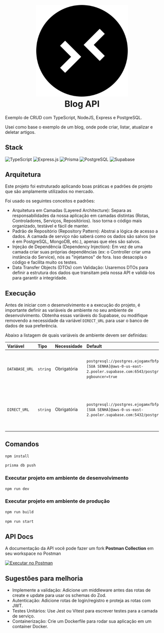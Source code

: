 <h1 align="center" style="margin-top: 0;">
  <img src="./logo.svg" height="300" width="300" alt="Logo Nome do Projeto" /><br>
  Blog API
</h1>

Exemplo de CRUD com TypeScript, NodeJS, Express e PostgreSQL.

Usei como base o exemplo de um blog, onde pode criar, listar, atualizar e deletar artigos.

## Stack
![TypeScript](https://img.shields.io/badge/TypeScript-007ACC.svg?style=for-the-badge&logo=TypeScript&logoColor=white)
![Express.js](https://img.shields.io/badge/express.js-404d59.svg?style=for-the-badge&logo=express&logoColor=61DAFB)
![Prisma](https://img.shields.io/badge/Prisma-3982CE?style=for-the-badge&logo=Prisma&logoColor=white)
![PostgreSQL](https://img.shields.io/badge/PostgreSQL-316192?style=for-the-badge&logo=postgresql&logoColor=white)
![Supabase](https://img.shields.io/badge/Supabase-181818?style=for-the-badge&logo=supabase&logoColor=3ecf8e)

## Arquitetura

Este projeto foi estruturado aplicando boas práticas e padrões de projeto que são amplamente utilizados no mercado.

Foi usado os seguintes conceitos e padrões:
- Arquitetura em Camadas (Layered Architecture): Separa as responsabilidades da nossa aplicação em camadas distintas (Rotas, Controladores, Serviços, Repositórios). Isso torna o código mais organizado, testável e fácil de manter. 
- Padrão de Repositório (Repository Pattern): Abstrai a lógica de acesso a dados. A camada de serviço não saberá como os dados são salvos (se é em PostgreSQL, MongoDB, etc.), apenas que eles são salvos. 
- Injeção de Dependência (Dependency Injection): Em vez de uma camada criar suas próprias dependências (ex: o Controller criar uma instância do Service), nós as "injetamos" de fora. Isso desacopla o código e facilita muito os testes. 
- Data Transfer Objects (DTOs) com Validação: Usaremos DTOs para definir a estrutura dos dados que transitam pela nossa API e validá-los para garantir a integridade.

## Execução

Antes de iniciar com o desenvolvimento e a execução do projeto, é importante definir as variáveis de ambiente no seu ambiente de desenvolvimento. Obtenha essas variáveis do Supabase, ou modifique removendo a necessidade da variável `DIRECT_URL` para usar o banco de dados de sua preferência.

Abaixo a listagem de quais variáveis de ambiente devem ser definidas:

| Variável  | Tipo     | Necessidade            | Default | Descrição                                                 |
| :-------- | :------- |:-----------------------| :------ |:----------------------------------------------------------|
| `DATABASE_URL` | `string` | Obrigatória       | `postgresql://postgres.ejogamxfbfpnwhpowxxb:[SUA SENHA]@aws-0-us-east-2.pooler.supabase.com:6543/postgres?pgbouncer=true`   | Conecta ao Supabase por meio de pool de conexão           |
| `DIRECT_URL` | `string` | Obrigatória | `postgresql://postgres.ejogamxfbfpnwhpowxxb:[SUA SENHA]@aws-0-us-east-2.pooler.supabase.com:5432/postgres`   | Conexão direta com o banco de dados. Usado para migrações |

## Comandos
``` bash
npm install
```
``` bash
prisma db push
```

### Executar projeto em ambiente de desenvolvimento

``` bash
npm run dev
```

### Executar projeto em ambiente de produção

``` bash
npm run build
```
``` bash
npm run start
```

## API Docs

A documentação da API você pode fazer um fork **Postman Collection** em seu workspace no Postman

[<img src="https://run.pstmn.io/button.svg" alt="Executar no Postman" style="width: 128px; height: 32px;">](https://infopoint-software.postman.co/workspace/My-Workspace~e8ca7daa-32d5-4838-8250-90fc35239ca5/collection/17607403-495c44c4-a1df-4b8d-afe2-9f7423746015?action=share&creator=17607403)

## Sugestões para melhoria
- Implemente a validação: Adicione um middleware antes das rotas de create e update para usar os schemas do Zod.
- Autenticação: Adicione rotas de login/registro e proteja as rotas com JWT.
- Testes Unitários: Use Jest ou Vitest para escrever testes para a camada de serviço.
- Containerização: Crie um Dockerfile para rodar sua aplicação em um container Docker.